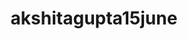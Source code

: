 ---
title: akshitagupta15june
github: https://github.com/akshitagupta15june
mode: dark
transition: 1s
score: 61.75
archetype:
- GIF
---